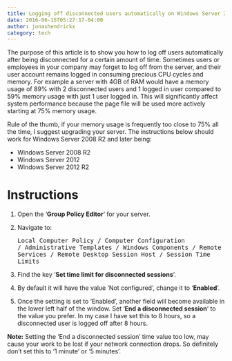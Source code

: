 ```yaml
---
title: Logging off disconnected users automatically on Windows Server 2012 R2
date: 2016-06-15T05:27:17-04:00
author: jonashendrickx
category: tech
---
```

The purpose of this article is to show you how to log off users automatically after being disconnected for a certain amount of time. Sometimes users or employees in your company may forget to log off from the server, and their user account remains logged in consuming precious CPU cycles and memory. For example a server with 4GB of RAM would have a memory usage of 89% with 2 disconnected users and 1 logged in user compared to 59% memory usage with just 1 user logged in. This will significantly affect system performance because the page file will be used more actively starting at 75% memory usage.

Rule of the thumb, if your memory usage is frequently too close to 75% all the time, I suggest upgrading your server. The instructions below should work for Windows Server 2008 R2 and later being:

  * Windows Server 2008 R2
  * Windows Server 2012
  * Windows Server 2012 R2

# Instructions

  1. Open the &#8216;**Group Policy Editor**&#8216; for your server.
  2. Navigate to: 
    <pre>Local Computer Policy / Computer Configuration / Administrative Templates / Windows Components / Remote Desktop Services / Remote Desktop Session Host / Session Time Limits</pre>

  3. Find the key &#8216;**Set time limit for disconnected sessions**&#8216;.
  4. By default it will have the value &#8216;Not configured&#8217;, change it to &#8216;**Enabled**&#8216;.
  5. Once the setting is set to &#8216;Enabled&#8217;, another field will become available in the lower left half of the window. Set &#8216;**End a disconnected session**&#8216; to the value you prefer. In my case I have set this to 8 hours, so a disconnected user is logged off after 8 hours.

**Note:** Setting the &#8216;End a disconnected session&#8217; time value too low, may cause your work to be lost if your network connection drops. So definitely don&#8217;t set this to &#8216;1 minute&#8217; or &#8216;5 minutes&#8217;.

&nbsp;
